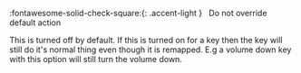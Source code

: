 :fontawesome-solid-check-square:{: .accent-light } &nbsp; Do not override default action

This is turned off by default. If this is turned on for a key then the key will still do it's normal thing even though it is remapped. E.g a volume down key with this option will still turn the volume down.